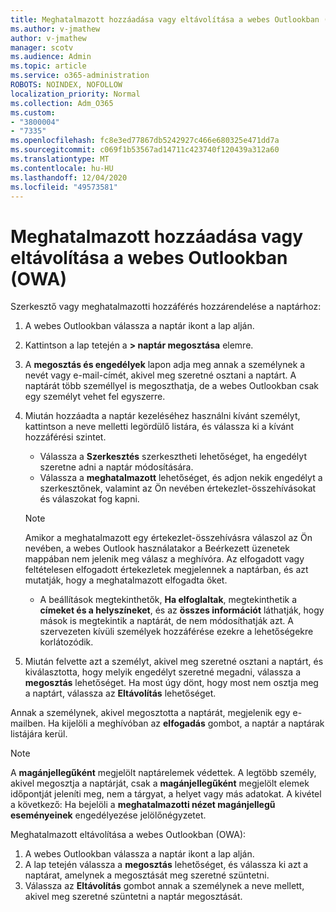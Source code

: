 ```yaml
---
title: Meghatalmazott hozzáadása vagy eltávolítása a webes Outlookban (OWA)
ms.author: v-jmathew
author: v-jmathew
manager: scotv
ms.audience: Admin
ms.topic: article
ms.service: o365-administration
ROBOTS: NOINDEX, NOFOLLOW
localization_priority: Normal
ms.collection: Adm_O365
ms.custom:
- "3800004"
- "7335"
ms.openlocfilehash: fc8e3ed77867db5242927c466e680325e471dd7a
ms.sourcegitcommit: c069f1b53567ad14711c423740f120439a312a60
ms.translationtype: MT
ms.contentlocale: hu-HU
ms.lasthandoff: 12/04/2020
ms.locfileid: "49573581"
---
```

# <a name="how-to-add-or-remove-a-delegate-in-outlook-on-the-web-owa"></a>Meghatalmazott hozzáadása vagy eltávolítása a webes Outlookban (OWA)

Szerkesztő vagy meghatalmazotti hozzáférés hozzárendelése a naptárhoz:

1. A webes Outlookban válassza a naptár ikont a lap alján.
2. Kattintson a lap tetején a **> naptár megosztása** elemre.
3. A **megosztás és engedélyek** lapon adja meg annak a személynek a nevét vagy e-mail-címét, akivel meg szeretné osztani a naptárt. A naptárát több személlyel is megoszthatja, de a webes Outlookban csak egy személyt vehet fel egyszerre.
4. Miután hozzáadta a naptár kezeléséhez használni kívánt személyt, kattintson a neve melletti legördülő listára, és válassza ki a kívánt hozzáférési szintet.

    - Válassza a **Szerkesztés** szerkesztheti lehetőséget, ha engedélyt szeretne adni a naptár módosítására.
    - Válassza a **meghatalmazott** lehetőséget, és adjon nekik engedélyt a szerkesztőnek, valamint az Ön nevében értekezlet-összehívásokat és válaszokat fog kapni.
    > [!NOTE]
    > Amikor a meghatalmazott egy értekezlet-összehívásra válaszol az Ön nevében, a webes Outlook használatakor a Beérkezett üzenetek mappában nem jelenik meg válasz a meghívóra. Az elfogadott vagy feltételesen elfogadott értekezletek megjelennek a naptárban, és azt mutatják, hogy a meghatalmazott elfogadta őket.
    - A beállítások megtekinthetők, **Ha elfoglaltak**, megtekinthetik a **címeket és a helyszíneket**, és az **összes információt** láthatják, hogy mások is megtekintik a naptárát, de nem módosíthatják azt. A szervezeten kívüli személyek hozzáférése ezekre a lehetőségekre korlátozódik.

5. Miután felvette azt a személyt, akivel meg szeretné osztani a naptárt, és kiválasztotta, hogy melyik engedélyt szeretné megadni, válassza a **megosztás** lehetőséget. Ha most úgy dönt, hogy most nem osztja meg a naptárt, válassza az **Eltávolítás** lehetőséget.

Annak a személynek, akivel megosztotta a naptárát, megjelenik egy e-mailben. Ha kijelöli a meghívóban az **elfogadás** gombot, a naptár a naptárak listájára kerül.

> [!NOTE]
> A **magánjellegűként** megjelölt naptárelemek védettek. A legtöbb személy, akivel megosztja a naptárját, csak a **magánjellegűként** megjelölt elemek időpontját jeleníti meg, nem a tárgyat, a helyet vagy más adatokat. A kivétel a következő: Ha bejelöli a **meghatalmazotti nézet magánjellegű eseményeinek** engedélyezése jelölőnégyzetet.

Meghatalmazott eltávolítása a webes Outlookban (OWA):

1. A webes Outlookban válassza a naptár ikont a lap alján.
2. A lap tetején válassza a **megosztás** lehetőséget, és válassza ki azt a naptárat, amelynek a megosztását meg szeretné szüntetni.
3. Válassza az **Eltávolítás** gombot annak a személynek a neve mellett, akivel meg szeretné szüntetni a naptár megosztását.
